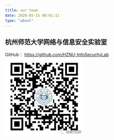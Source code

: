 ```yaml
---
title: our team
date: 2020-05-15 00:01:11
type: "about"
---
```


## 杭州师范大学网络与信息安全实验室
GitHub： <https://github.com/HZNU-InfoSecurityLab>
![alt 实验室微信公众号](/uploads/wechat-qcode.jpg)

